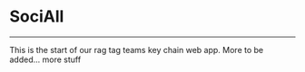 # SociAll
---
This is the start of our rag tag teams key chain web app. More to be added...
more stuff
